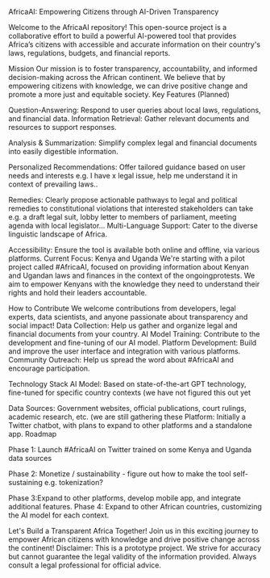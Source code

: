 AfricaAI: Empowering Citizens through AI-Driven Transparency

Welcome to the AfricaAI repository! This open-source project is a collaborative effort to build a powerful AI-powered tool that provides Africa’s citizens with accessible and accurate information on their country's laws, regulations, budgets, and financial reports.

Mission
Our mission is to foster transparency, accountability, and informed decision-making across the African continent. We believe that by empowering citizens with knowledge, we can drive positive change and promote a more just and equitable society.
Key Features (Planned)

Question-Answering: Respond to user queries about local laws, regulations, and financial data.
Information Retrieval: Gather relevant documents and resources to support responses.

Analysis & Summarization: Simplify complex legal and financial documents into easily digestible information.

Personalized Recommendations: Offer tailored guidance based on user needs and interests e.g. I have x legal issue, help me understand it in context of prevailing laws..

Remedies: Clearly propose actionable pathways to legal and political remedies to constitutional violations that interested stakeholders can take e.g. a draft legal suit, lobby letter to members of parliament, meeting agenda with local legislator…
Multi-Language Support: Cater to the diverse linguistic landscape of Africa.

Accessibility: Ensure the tool is available both online and offline, via various platforms.
Current Focus: Kenya and Uganda
We're starting with a pilot project called #AfricaAI, focused on providing information about Kenyan and Ugandan laws and finances in the context of the ongoingprotests. We aim to empower Kenyans with the knowledge they need to understand their rights and hold their leaders accountable.

How to Contribute
We welcome contributions from developers, legal experts, data scientists, and anyone passionate about transparency and social impact!
Data Collection: Help us gather and organize legal and financial documents from your country.
AI Model Training: Contribute to the development and fine-tuning of our AI model.
Platform Development: Build and improve the user interface and integration with various platforms.
Community Outreach: Help us spread the word about #AfricaAI and encourage participation.

Technology Stack
AI Model: Based on state-of-the-art GPT technology, fine-tuned for specific country contexts (we have not figured this out yet 

Data Sources: Government websites, official publications, court rulings, academic research, etc. (we are still gathering these
Platform: Initially a Twitter chatbot, with plans to expand to other platforms and a standalone app.
Roadmap

Phase 1: Launch #AfricaAI on Twitter trained on some Kenya and Uganda data sources

Phase 2: Monetize / sustainability - figure out how to make the tool self-sustaining e.g. tokenization?

Phase 3:Expand to other platforms, develop mobile app, and integrate additional features.
Phase 4: Expand to other African countries, customizing the AI model for each context.

Let's Build a Transparent Africa Together!
Join us in this exciting journey to empower African citizens with knowledge and drive positive change across the continent!
Disclaimer: This is a prototype project. We strive for accuracy but cannot guarantee the legal validity of the information provided. Always consult a legal professional for official advice.

